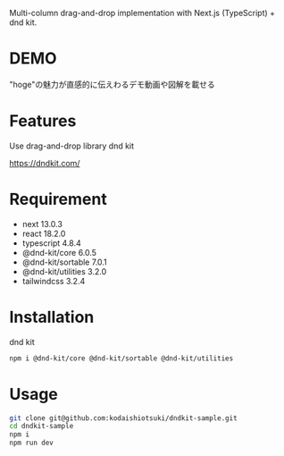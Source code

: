 Multi-column drag-and-drop implementation with Next.js (TypeScript) + dnd kit.
 
# DEMO
 
"hoge"の魅力が直感的に伝えわるデモ動画や図解を載せる
 
# Features
 
Use drag-and-drop library dnd kit

https://dndkit.com/
 
# Requirement
* next 13.0.3
* react 18.2.0
* typescript 4.8.4
* @dnd-kit/core 6.0.5
* @dnd-kit/sortable 7.0.1
* @dnd-kit/utilities 3.2.0
* tailwindcss 3.2.4
 
# Installation
 
dnd kit

```bash
npm i @dnd-kit/core @dnd-kit/sortable @dnd-kit/utilities
```
 
# Usage
 
```bash
git clone git@github.com:kodaishiotsuki/dndkit-sample.git
cd dndkit-sample
npm i
npm run dev
```
 
